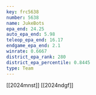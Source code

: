 ```yaml
---
key: frc5638
number: 5638
name: JukeBots
epa_end: 24.25
auto_epa_end: 5.98
teleop_epa_end: 16.17
endgame_epa_end: 2.1
winrate: 0.6667
district_epa_rank: 280
district_epa_percentile: 0.8445
type: Team
---
```

[[2024mnst]]
[[2024ndgf]]

